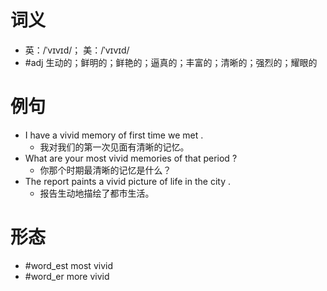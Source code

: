 # 词义
- 英：/ˈvɪvɪd/； 美：/ˈvɪvɪd/
- #adj 生动的；鲜明的；鲜艳的；逼真的；丰富的；清晰的；强烈的；耀眼的
# 例句
- I have a vivid memory of first time we met .
	- 我对我们的第一次见面有清晰的记忆。
- What are your most vivid memories of that period ?
	- 你那个时期最清晰的记忆是什么？
- The report paints a vivid picture of life in the city .
	- 报告生动地描绘了都市生活。
# 形态
- #word_est most vivid
- #word_er more vivid
